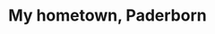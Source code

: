 ---
layout: gallery
title: My hometown, Paderborn
permalink: /paderborn
categories: paderborn
nodate: true
---